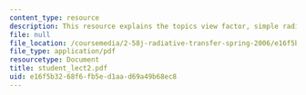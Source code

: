 ```yaml
---
content_type: resource
description: This resource explains the topics view factor, simple radiative transfer.
file: null
file_location: /coursemedia/2-58j-radiative-transfer-spring-2006/e16f5b3268f6fb5ed1aad69a49b68ec8_student_lect2.pdf
file_type: application/pdf
resourcetype: Document
title: student_lect2.pdf
uid: e16f5b32-68f6-fb5e-d1aa-d69a49b68ec8
---
```


